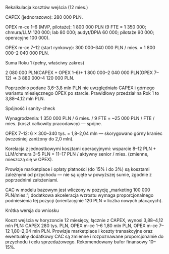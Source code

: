 Rekalkulacja kosztów wejścia (12 mies.)

CAPEX (jednorazowo): 280 000 PLN.

OPEX m-ce 1–6 (MVP, pilotaże): 1 800 000 PLN
(9 FTE = 1 350 000; chmura/LLM 120 000; lab 80 000; audyt/DPIA 60 000; pilotaże 90 000; operacyjne 100 000).

OPEX m-ce 7–12 (start rynkowy): 300 000–340 000 PLN / mies. = 1 800 000–2 040 000 PLN.

Suma Roku 1 (pełny, właściwy zakres)

2 080 000 PLN(CAPEX + OPEX 1–6)+ 1 800 000–2 040 000 PLN(OPEX 7–12)
 ⇒ 3 880 000–4 120 000 PLN.

Poprzednio podane 3,6–3,8 mln PLN nie uwzględniało CAPEX i górnego wariantu miesięcznego OPEX po starcie. Prawidłowy przedział na Rok 1 to 3,88–4,12 mln PLN.

Spójność i sanity-check

Wynagrodzenia: 1 350 000 PLN / 6 mies. / 9 FTE = ~25 000 PLN / FTE / mies. (koszt całkowity pracodawcy) — spójne.

OPEX 7–12: 6 × 300–340 tys. = 1,8–2,04 mln — skorygowano górny kraniec (wcześniej zaniżony do 2,0 mln).

Korelacja z jednostkowymi kosztami operacyjnymi: wsparcie 8–12 PLN + LLM/chmura 3–5 PLN = 11–17 PLN / aktywny senior / mies. (zmienne, mieszczą się w OPEX).

Prowizje marketplace i opłaty płatności (do 15% i do 3%) są kosztami zależnymi od przychodu — nie są ujęte w powyższej sumie, zgodnie z poprzednimi założeniami.

CAC w modelu bazowym jest wliczony w pozycję „marketing 100 000 PLN/mies.”; dodatkowa akceleracja wzrostu wymaga proporcjonalnego podniesienia tej pozycji (orientacyjnie 120 PLN × liczba nowych płacących).

Krótka wersja do wniosku

Koszt wejścia w horyzoncie 12 miesięcy, łącznie z CAPEX, wynosi 3,88–4,12 mln PLN: CAPEX 280 tys. PLN, OPEX m-ce 1–6 1,80 mln PLN, OPEX m-ce 7–12 1,80–2,04 mln PLN. Prowizje marketplace i koszty transakcyjne oraz ewentualny dodatkowy CAC są zmienne i rozpoznawane proporcjonalnie do przychodu i celu sprzedażowego. Rekomendowany bufor finansowy 10–15%.
